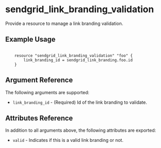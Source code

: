 # sendgrid_link_branding_validation

Provide a resource to manage a link branding validation.

## Example Usage

```hcl

	resource "sendgrid_link_branding_validation" "foo" {
		link_branding_id = sendgrid_link_branding.foo.id
	}

```

## Argument Reference

The following arguments are supported:

* `link_branding_id` - (Required) Id of the link branding to validate.

## Attributes Reference

In addition to all arguments above, the following attributes are exported:

* `valid` - Indicates if this is a valid link branding or not.

